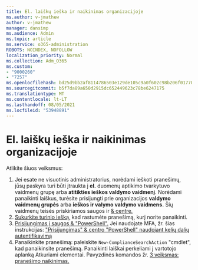```yaml
---
title: El. laiškų ieška ir naikinimas organizacijoje
ms.author: v-jmathew
author: v-jmathew
manager: dansimp
ms.audience: Admin
ms.topic: article
ms.service: o365-administration
ROBOTS: NOINDEX, NOFOLLOW
localization_priority: Normal
ms.collection: Adm_O365
ms.custom:
- "9000260"
- "7257"
ms.openlocfilehash: bd25d9bb2af8114786503e129de105c9a0f602c98b206f01770605d1957e3a1b
ms.sourcegitcommit: b5f7da89a650d2915dc652449623c78be6247175
ms.translationtype: MT
ms.contentlocale: lt-LT
ms.lasthandoff: 08/05/2021
ms.locfileid: "53948891"
---
```

# <a name="search-for-and-delete-email-messages-in-your-organization"></a>El. laiškų ieška ir naikinimas organizacijoje

Atlikite šiuos veiksmus:

1. Jei esate ne visuotinis administratorius, norėdami ieškoti pranešimų, jūsų paskyra turi būti įtraukta į **el.** duomenų aptikimo tvarkytuvo vaidmenų grupę arba **atitikties ieškos valdymo vaidmenį**. Norėdami panaikinti laiškus, turėsite prisijungti prie organizacijos **valdymo vaidmenų grupės** arba **ieškos ir valymo valdymo vaidmens.** Šių vaidmenų teisės priskiriamos saugos ir [& centre.](https://protection.office.com)
2. [Sukurkite turinio iešką,](https://docs.microsoft.com/office365/securitycompliance/content-search) kad rastumėte pranešimą, kurį norite panaikinti.
3. [Prisijungimas į saugos & "PowerShell".](https://docs.microsoft.com/powershell/exchange/office-365-scc/connect-to-scc-powershell/connect-to-scc-powershell) Jei naudojate MFA, žr. šias instrukcijas: ["Prisijungimas" & centro "PowerShell" naudojant kelių dalių autentifikavimą](https://docs.microsoft.com/powershell/exchange/office-365-scc/connect-to-scc-powershell/mfa-connect-to-scc-powershell)
4. Panaikinkite pranešimą: paleiskite `New-ComplianceSearchAction` "cmdlet", kad panaikinsite pranešimą. Panaikinti laiškai perkeliami į vartotojo aplanką Atkuriami elementai. Pavyzdinės komandos žr. [3 veiksmas: pranešimo naikinimas.](https://docs.microsoft.com/office365/securitycompliance/search-for-and-delete-messages-in-your-organization)
